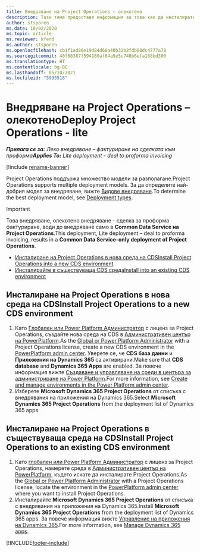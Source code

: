 ```yaml
---
title: Внедряване на Project Operations – олекотено
description: Тази тема предоставя информация за това как да инсталирате внедряване на Project Operations lite - сделка за проформа фактуриране.
author: stsporen
ms.date: 10/02/2020
ms.topic: article
ms.reviewer: kfend
ms.author: stsporen
ms.openlocfilehash: cb1f1ad86e19d84d68a40b32b2fdb08dc4777a78
ms.sourcegitcommit: 40f68387f594180af64a5e5c748b6efa188bd300
ms.translationtype: HT
ms.contentlocale: bg-BG
ms.lasthandoff: 05/10/2021
ms.locfileid: "5995518"
---
```

# <a name="deploy-project-operations---lite"></a><span data-ttu-id="5a3ef-103">Внедряване на Project Operations – олекотено</span><span class="sxs-lookup"><span data-stu-id="5a3ef-103">Deploy Project Operations - lite</span></span>

<span data-ttu-id="5a3ef-104">_**Прилага се за:** Леко внедряване – фактуриране на сделката към проформа_</span><span class="sxs-lookup"><span data-stu-id="5a3ef-104">_**Applies To:** Lite deployment - deal to proforma invoicing_</span></span>

[!include [rename-banner](~/includes/cc-data-platform-banner.md)]

<span data-ttu-id="5a3ef-105">Project Operations поддържа множество модели за разполагане.</span><span class="sxs-lookup"><span data-stu-id="5a3ef-105">Project Operations supports multiple deployment models.</span></span> <span data-ttu-id="5a3ef-106">За да определите най-добрия модел за внедряване, вижте [Видове внедряване](determine-deployment-type.md).</span><span class="sxs-lookup"><span data-stu-id="5a3ef-106">To determine the best deployment model, see [Deployment types](determine-deployment-type.md).</span></span>


> [!IMPORTANT]
> <span data-ttu-id="5a3ef-107">Това внедряване, олекотено внедряване - сделка за проформа фактуриране, води до внедряване само в **Common Data Service на Project Operations**.</span><span class="sxs-lookup"><span data-stu-id="5a3ef-107">This deployment, Lite deployment – deal to proforma invoicing, results in a **Common Data Service-only deployment of Project Operations**.</span></span>

- [<span data-ttu-id="5a3ef-108">Инсталиране на Project Operations в нова среда на CDS</span><span class="sxs-lookup"><span data-stu-id="5a3ef-108">Install Project Operations into a new CDS environment</span></span>](#new)
- [<span data-ttu-id="5a3ef-109">Инсталирайте в съществуваща CDS среда</span><span class="sxs-lookup"><span data-stu-id="5a3ef-109">Install into an existing CDS environment</span></span>](#existing)



## <a name="install-project-operations-to-a-new-cds-environment"></a><a name="new"></a><span data-ttu-id="5a3ef-110">Инсталиране на Project Operations в нова среда на CDS</span><span class="sxs-lookup"><span data-stu-id="5a3ef-110">Install Project Operations to a new CDS environment</span></span>

1. <span data-ttu-id="5a3ef-111">Като [Глобален или Power Platform Администратор](/power-platform/admin/global-service-administrators-can-administer-without-license) с лиценз за Project Operations, създайте нова среда на CDS в [Административен център на PowerPlatform](https://admin.powerplatform.com).</span><span class="sxs-lookup"><span data-stu-id="5a3ef-111">As the [Global or Power Platform Administrator](/power-platform/admin/global-service-administrators-can-administer-without-license) with a Project Operations license, create a new CDS environment in the [PowerPlatform admin center](https://admin.powerplatform.com).</span></span> <span data-ttu-id="5a3ef-112">Уверете се, че **CDS база данни** и **Приложения на Dynamics 365** са активирани.</span><span class="sxs-lookup"><span data-stu-id="5a3ef-112">Make sure that **CDS database** and **Dynamics 365 Apps** are enabled.</span></span> <span data-ttu-id="5a3ef-113">За повече информация вижте [Създаване и управляване на среди в центъра за администриране на Power Platform](/power-platform/admin/create-environment#create-an-environment-in-the-power-platform-admin-center).</span><span class="sxs-lookup"><span data-stu-id="5a3ef-113">For more information, see [Create and manage environments in the Power Platform admin center](/power-platform/admin/create-environment#create-an-environment-in-the-power-platform-admin-center).</span></span>
2. <span data-ttu-id="5a3ef-114">Изберете **Microsoft Dynamics 365 Project Operations** от списъка с внедрявания на приложения на Dynamics 365.</span><span class="sxs-lookup"><span data-stu-id="5a3ef-114">Select **Microsoft Dynamics 365 Project Operations** from the deployment list of Dynamics 365 apps.</span></span>


## <a name="install-project-operations-to-an-existing-cds-environment"></a><a name="existing"></a><span data-ttu-id="5a3ef-115">Инсталиране на Project Operations в съществуваща среда на CDS</span><span class="sxs-lookup"><span data-stu-id="5a3ef-115">Install Project Operations to an existing CDS environment</span></span>

1. <span data-ttu-id="5a3ef-116">Като [глобален или Power Platform Администратор](/power-platform/admin/global-service-administrators-can-administer-without-license) с лиценз за Project Operations, намерете среда в [Административен център на PowerPlatform](https://admin.powerplatform.com), където искате да инсталирате Project Operations.</span><span class="sxs-lookup"><span data-stu-id="5a3ef-116">As the [Global or Power Platform Administrator](/power-platform/admin/global-service-administrators-can-administer-without-license) with a Project Operations license, locate the environment in the [PowerPlatform admin center](https://admin.powerplatform.com) where you want to install Project Operations.</span></span>
2. <span data-ttu-id="5a3ef-117">Инсталирайте **Microsoft Dynamics 365 Project Operations** от списъка с внедрявания на приложения на Dynamics 365.</span><span class="sxs-lookup"><span data-stu-id="5a3ef-117">Install **Microsoft Dynamics 365 Project Operations** from the deployment list of Dynamics 365 apps.</span></span> <span data-ttu-id="5a3ef-118">За повече информация вижте [Управление на приложения на Dynamics 365](/power-platform/admin/manage-apps).</span><span class="sxs-lookup"><span data-stu-id="5a3ef-118">For more information, see [Manage Dynamics 365 apps](/power-platform/admin/manage-apps).</span></span>




[!INCLUDE[footer-include](../includes/footer-banner.md)]